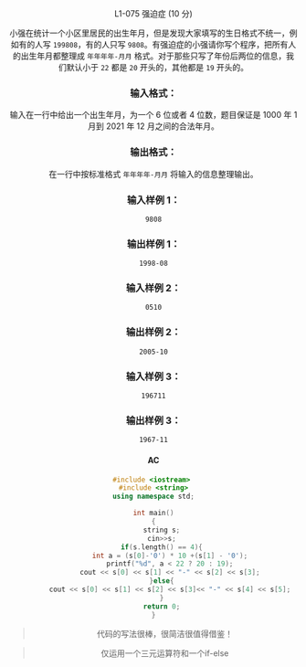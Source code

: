 <center>L1-075 强迫症 (10 分)

小强在统计一个小区里居民的出生年月，但是发现大家填写的生日格式不统一，例如有的人写 `199808`，有的人只写 `9808`。有强迫症的小强请你写个程序，把所有人的出生年月都整理成 `年年年年-月月` 格式。对于那些只写了年份后两位的信息，我们默认小于 `22` 都是 `20` 开头的，其他都是 `19` 开头的。

### 输入格式：

输入在一行中给出一个出生年月，为一个 6 位或者 4 位数，题目保证是 1000 年 1 月到 2021 年 12 月之间的合法年月。

### 输出格式：

在一行中按标准格式 `年年年年-月月` 将输入的信息整理输出。

### 输入样例 1：

```in
9808
```

### 输出样例 1：

```out
1998-08
```

### 输入样例 2：

```in
0510
```

### 输出样例 2：

```out
2005-10
```

### 输入样例 3：

```in
196711
```

### 输出样例 3：

```out
1967-11
```



#### AC

```c++
#include <iostream> 
#include <string>
using namespace std;

int main()
{
	string s;
	cin>>s;
	if(s.length() == 4){
		int a = (s[0]-'0') * 10 +(s[1] - '0');
		printf("%d", a < 22 ? 20 : 19);
		cout << s[0] << s[1] << "-" << s[2] << s[3];
	}else{
		cout << s[0] << s[1] << s[2] << s[3]<< "-" << s[4] << s[5];
	}
	return 0;
}
```



> 代码的写法很棒，很简洁很值得借鉴！

> 仅运用一个三元运算符和一个if-else